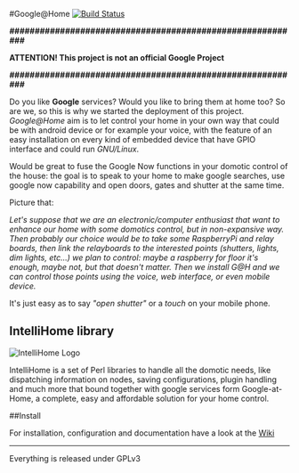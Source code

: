 #Google@Home [![Build Status](https://travis-ci.org/IntelliHome/Google-at-Home.png?branch=master)](https://travis-ci.org/IntelliHome/Google-at-Home)

***##########################################################***

**ATTENTION! This project is not an official Google Project**

***##########################################################***

Do you like **Google** services? Would you like to bring them at home too? So are we, so this is why we started the deployment of this project. *Google@Home* aim is to let control your home in your own way that could be with android device or for example your voice, with the feature of an easy installation on every kind of embedded device that have GPIO interface and could run *GNU/Linux*.

Would be great to fuse the Google Now functions in your domotic control of the house: the goal is to speak to your home to make google searches, use google now capability and open doors, gates and shutter at the same time.

Picture that:

*Let's suppose that we are an electronic/computer enthusiast that want to enhance our home with some domotics control, but in non-expansive way. Then probably our choice would be to take some RaspberryPi and relay boards, then link the relayboards to the interested points (shutters, lights, dim lights, etc...) we plan to control: maybe a raspberry for floor it's enough, maybe not, but that doesn't matter. Then we install G@H and we can control those points using the voice, web interface, or even mobile device.*

It's just easy as to say *"open shutter"* or a *touch* on your mobile phone.

## IntelliHome library

![IntelliHome Logo](http://www.mudler.pm/img/intellihome_logo.png "IntelliHome Logo")

IntelliHome is a set of Perl libraries to handle all the domotic needs, like dispatching information on nodes, saving configurations, plugin handling and much more that bound together with google services form Google-at-Home, a complete, easy and affordable solution for your home control.

##Install

For installation, configuration and documentation have a look at the [Wiki](https://github.com/IntelliHome/Google-at-Home/wiki)

***

Everything is released under GPLv3
